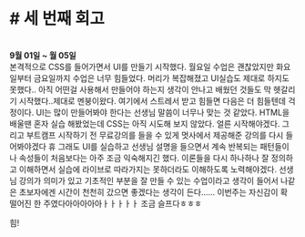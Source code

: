<h1># 세 번째 회고</h1>
<br/>
<b>9월 01일 ~ 월 05일</b><br/>
본격적으로 CSS를 들어가면서 UI를 만들기 시작했다. 
월요일 수업은 괜찮았지만 화요일부터 금요일까지 수업은 너무 힘들었다. 머리가 복잡해졌고 UI실습도 제대로 하지도 못했다.. 아직 어떤걸 사용해서 만들어야 하는지 생각이 안나고 배웠던 것들도 막 헷갈리기 시작했다..제대로 멘붕이왔다. 여기에서 스트레서 받고 힘들면 다음은 더 힘들텐데 걱정이다.
UI는 많이 만들어봐야 한다는 선생님 말씀이 너무나 맞는 것 같았다. HTML을 배울땐 혼자 실습 해봤었는데 CSS는 아직 시도해 보지 않았다. 얼른 시작해야겠다. 그리고 부트캠프 시작하기 전 무료강의를 들을 수 있게 멋사에서 제공해준 강의를 다시 들어봐야겠다 휴
그래도 UI를 실습하고 선생님 설명을 들으면서 계속 반복되는 패턴들이나 속성들이 처음보다는 아주 조금 익숙해지긴 했다. 이론들을 다시 하나하나 잘 정의하고 이해하면서 실습에 라이브로 따라가지는 못하더라도 이해하도록 노력해야겠다. 선생님 강의가 의미가 있고 기초적인 부분을 잘 만들 수 있는 수업이라고 생각이 들어서 나같은 초보자에겐 시간이 천천히 갔으면 좋겠다는 생각이 든다...... 
이번주는 자신감이 확 떨어진 한 주였다아아아아아ㅏㅏㅏㅏㅏ 조금 슬프다ㅎㅎㅎ

힘!
